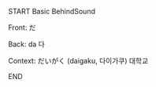 START
Basic BehindSound

Front:
だ


Back:
da 다


Context:
だいがく (daigaku, 다이가쿠)
대학교
<!--ID: 1744258793306-->
END